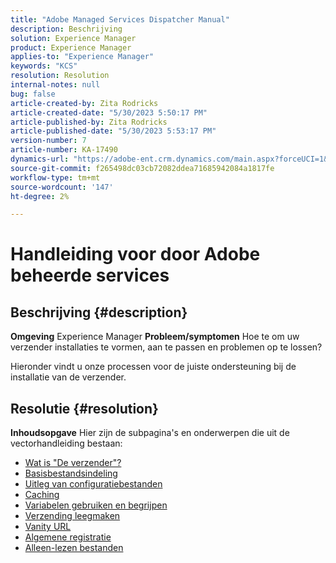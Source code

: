 ```yaml
---
title: "Adobe Managed Services Dispatcher Manual"
description: Beschrijving
solution: Experience Manager
product: Experience Manager
applies-to: "Experience Manager"
keywords: "KCS"
resolution: Resolution
internal-notes: null
bug: false
article-created-by: Zita Rodricks
article-created-date: "5/30/2023 5:50:17 PM"
article-published-by: Zita Rodricks
article-published-date: "5/30/2023 5:53:17 PM"
version-number: 7
article-number: KA-17490
dynamics-url: "https://adobe-ent.crm.dynamics.com/main.aspx?forceUCI=1&pagetype=entityrecord&etn=knowledgearticle&id=fe70e26b-12ff-ed11-8f6e-6045bd006239"
source-git-commit: f265498dc03cb72082ddea71685942084a1817fe
workflow-type: tm+mt
source-wordcount: '147'
ht-degree: 2%

---
```


# Handleiding voor door Adobe beheerde services

## Beschrijving {#description}

<b>Omgeving</b>
Experience Manager
<b>Probleem/symptomen</b>
Hoe te om uw verzender installaties te vormen, aan te passen en problemen op te lossen?

Hieronder vindt u onze processen voor de juiste ondersteuning bij de installatie van de verzender.


## Resolutie {#resolution}

<b>Inhoudsopgave</b>
Hier zijn de subpagina&#39;s en onderwerpen die uit de vectorhandleiding bestaan:

- [Wat is &quot;De verzender&quot;?](https://experienceleague.adobe.com/docs/experience-cloud-kcs/kbarticles/KA-17911.html)
- [Basisbestandsindeling](https://experienceleague.adobe.com/docs/experience-cloud-kcs/kbarticles/KA-17502.html)
- [Uitleg van configuratiebestanden](https://experienceleague.adobe.com/docs/experience-cloud-kcs/kbarticles/KA-17477.html)
- [Caching](https://experienceleague.adobe.com/docs/experience-cloud-kcs/kbarticles/KA-17912.html)
- [Variabelen gebruiken en begrijpen](https://experienceleague.adobe.com/docs/experience-cloud-kcs/kbarticles/KA-17487.html)
- [Verzending leegmaken](https://experienceleague.adobe.com/docs/experience-cloud-kcs/kbarticles/KA-17493.html)
- [Vanity URL](https://experienceleague.adobe.com/docs/experience-cloud-kcs/kbarticles/KA-17463.html)
- [Algemene registratie](https://experienceleague.adobe.com/docs/experience-cloud-kcs/kbarticles/KA-17914.html%3Flang%3Den)
- [Alleen-lezen bestanden](https://experienceleague.adobe.com/docs/experience-cloud-kcs/kbarticles/KA-17483.html)

